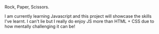 Rock, Paper, Scissors.

I am currently learning Javascript and this project will showcase the skills I've learnt. 
I can't lie but I really do enjoy JS more than HTML + CSS due to how mentally challenging it can be!
